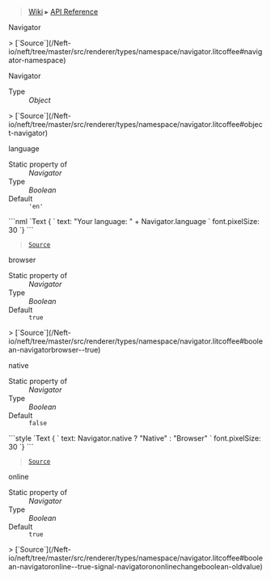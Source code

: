 > [Wiki](Home) ▸ [API Reference](API-Reference)

Navigator
<dl></dl>
> [`Source`](/Neft-io/neft/tree/master/src/renderer/types/namespace/navigator.litcoffee#navigator-namespace)

Navigator
<dl><dt>Type</dt><dd><i>Object</i></dd></dl>
> [`Source`](/Neft-io/neft/tree/master/src/renderer/types/namespace/navigator.litcoffee#object-navigator)

language
<dl><dt>Static property of</dt><dd><i>Navigator</i></dd><dt>Type</dt><dd><i>Boolean</i></dd><dt>Default</dt><dd><code>'en'</code></dd></dl>
```nml
`Text {
`   text: "Your language: " + Navigator.language
`   font.pixelSize: 30
`}
```

> [`Source`](/Neft-io/neft/tree/master/src/renderer/types/namespace/navigator.litcoffee#boolean-navigatorlanguage--en)

browser
<dl><dt>Static property of</dt><dd><i>Navigator</i></dd><dt>Type</dt><dd><i>Boolean</i></dd><dt>Default</dt><dd><code>true</code></dd></dl>
> [`Source`](/Neft-io/neft/tree/master/src/renderer/types/namespace/navigator.litcoffee#boolean-navigatorbrowser--true)

native
<dl><dt>Static property of</dt><dd><i>Navigator</i></dd><dt>Type</dt><dd><i>Boolean</i></dd><dt>Default</dt><dd><code>false</code></dd></dl>
```style
`Text {
`   text: Navigator.native ? "Native" : "Browser"
`   font.pixelSize: 30
`}
```

> [`Source`](/Neft-io/neft/tree/master/src/renderer/types/namespace/navigator.litcoffee#boolean-navigatornative--false)

online
<dl><dt>Static property of</dt><dd><i>Navigator</i></dd><dt>Type</dt><dd><i>Boolean</i></dd><dt>Default</dt><dd><code>true</code></dd></dl>
> [`Source`](/Neft-io/neft/tree/master/src/renderer/types/namespace/navigator.litcoffee#boolean-navigatoronline--true-signal-navigatorononlinechangeboolean-oldvalue)

